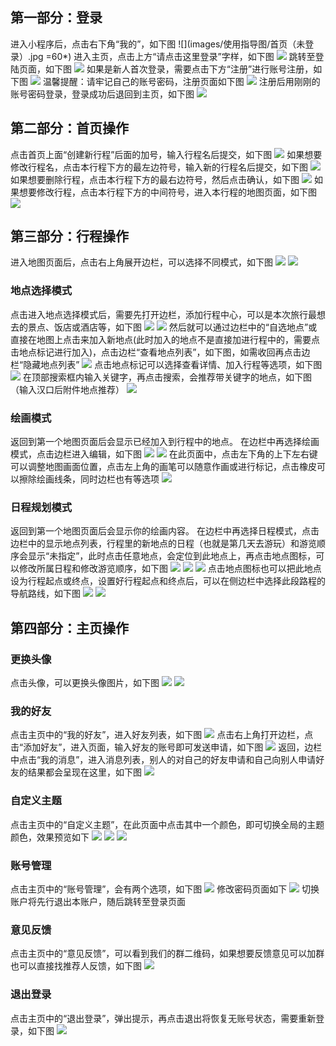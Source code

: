 ## 第一部分：登录
进入小程序后，点击右下角“我的”，如下图
![](images/使用指导图/首页（未登录）.jpg =60*)
进入主页，点击上方“请点击这里登录”字样，如下图
![](images/使用指导图/主页（未登录）.jpg)
跳转至登陆页面，如下图
![](images/使用指导图/登录1.jpg)
如果是新人首次登录，需要点击下方“注册”进行账号注册，如下图
![](images/使用指导图/登录2.jpg)
温馨提醒：请牢记自己的账号密码，注册页面如下图
![](images/使用指导图/注册.jpg)
注册后用刚刚的账号密码登录，登录成功后退回到主页，如下图
![](images/使用指导图/主页（已登录）.jpg)
## 第二部分：首页操作
点击首页上面“创建新行程”后面的加号，输入行程名后提交，如下图
![](images/使用指导图/新建地图.jpg)
如果想要修改行程名，点击本行程下方的最左边符号，输入新的行程名后提交，如下图
![](images/使用指导图/改地图名.jpg)
如果想要删除行程，点击本行程下方的最右边符号，然后点击确认，如下图
![](images/使用指导图/删除地图.jpg)
如果想要修改行程，点击本行程下方的中间符号，进入本行程的地图页面，如下图
![](images/使用指导图/首页（进入地图）.jpg)
## 第三部分：行程操作
进入地图页面后，点击右上角展开边栏，可以选择不同模式，如下图
![](images/使用指导图/地图1.jpg)
![](images/使用指导图/地图1（边栏）.jpg)
### 地点选择模式
点击进入地点选择模式后，需要先打开边栏，添加行程中心，可以是本次旅行最想去的景点、饭店或酒店等，如下图
![](images/使用指导图/地点选择（边栏）.jpg)
![](images/使用指导图/按名称找地点.jpg)
然后就可以通过边栏中的“自选地点”或直接在地图上点击来加入新地点(此时加入的地点不是直接加进行程中的，需要点击地点标记进行加入)，点击边栏“查看地点列表”，如下图，如需收回再点击边栏“隐藏地点列表”
![](images/使用指导图/地点列表.jpg)
点击地点标记可以选择查看详情、加入行程等选项，如下图
![](images/使用指导图/点击地点.jpg)
在顶部搜索框内输入关键字，再点击搜索，会推荐带关键字的地点，如下图（输入汉口后附件地点推荐）
![](images/使用指导图/搜索推荐.jpg)
### 绘画模式
返回到第一个地图页面后会显示已经加入到行程中的地点。
在边栏中再选择绘画模式，点击边栏进入编辑，如下图
![](images/使用指导图/绘画（进入前）.jpg)
![](images/使用指导图/绘画（进入后）.jpg)
在此页面中，点击左下角的上下左右键可以调整地图画面位置，点击左上角的画笔可以随意作画或进行标记，点击橡皮可以擦除绘画线条，同时边栏也有等选项
![](images/使用指导图/绘画.jpg)
### 日程规划模式
返回到第一个地图页面后会显示你的绘画内容。
在边栏中再选择日程模式，点击边栏中的显示地点列表，行程里的新地点的日程（也就是第几天去游玩）和游览顺序会显示“未指定”，此时点击任意地点，会定位到此地点上，再点击地点图标，可以修改所属日程和修改游览顺序，如下图
![](images/使用指导图/显示地点列表.jpg)
![](images/使用指导图/日程模式点击地点.jpg)
![](/images/使用指导图/修改日程.jpg)
点击地点图标也可以把此地点设为行程起点或终点，设置好行程起点和终点后，可以在侧边栏中选择此段路程的导航路线，如下图
![](/images/使用指导图/日程模式点击地点2.jpg)
![](/images/使用指导图/日程边栏.jpg)
## 第四部分：主页操作
### 更换头像
点击头像，可以更换头像图片，如下图
![](/images/使用指导图/换头像1.jpg)
![](/images/使用指导图/换头像2.jpg)
### 我的好友
点击主页中的“我的好友”，进入好友列表，如下图
![](/images/使用指导图/好友列表.jpg)
点击右上角打开边栏，点击“添加好友”，进入页面，输入好友的账号即可发送申请，如下图
![](/images/使用指导图/添加好友.jpg)
返回，边栏中点击“我的消息”，进入消息列表，别人的对自己的好友申请和自己向别人申请好友的结果都会呈现在这里，如下图
![](/images/使用指导图/消息.jpg)
### 自定义主题
点击主页中的“自定义主题”，在此页面中点击其中一个颜色，即可切换全局的主题颜色，效果预览如下
![](/images/使用指导图/更换颜色.jpg)
![](/images/使用指导图/粉.jpg)
![](/images/使用指导图/黑.jpg)
### 账号管理
点击主页中的“账号管理”，会有两个选项，如下图
![](/images/使用指导图/账号管理.jpg)
修改密码页面如下
![](/images/使用指导图/更换密码.jpg)
切换账户将先行退出本账户，随后跳转至登录页面
### 意见反馈
点击主页中的“意见反馈”，可以看到我们的群二维码，如果想要反馈意见可以加群也可以直接找推荐人反馈，如下图
![](/images/使用指导图/问题反馈.jpg)
### 退出登录
点击主页中的“退出登录”，弹出提示，再点击退出将恢复无账号状态，需要重新登录，如下图
![](/images/使用指导图/退出消息提示.jpg)
